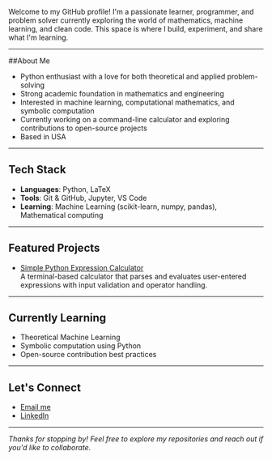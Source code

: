 Welcome to my GitHub profile! I'm a passionate learner, programmer, and problem solver currently exploring the world of mathematics, machine learning, and clean code. This space is where I build, experiment, and share what I'm learning.

---

##About Me

- Python enthusiast with a love for both theoretical and applied problem-solving
- Strong academic foundation in mathematics and engineering
- Interested in machine learning, computational mathematics, and symbolic computation
- Currently working on a command-line calculator and exploring contributions to open-source projects
- Based in USA

---

##  Tech Stack

- **Languages**: Python, LaTeX
- **Tools**: Git & GitHub, Jupyter, VS Code
- **Learning**: Machine Learning (scikit-learn, numpy, pandas), Mathematical computing

---

##  Featured Projects

- [Simple Python Expression Calculator](https://github.com/Ms-Tanya-Singh/Ms_Tanya_Codes)  
  A terminal-based calculator that parses and evaluates user-entered expressions with input validation and operator handling.

---

##  Currently Learning

- Theoretical Machine Learning
- Symbolic computation using Python
- Open-source contribution best practices

---

##  Let's Connect

- [Email me](mailto:roz.tns@gmail.com)
- [LinkedIn](https://www.linkedin.com/in/tanya-singh-9b9b1513/)

---

_Thanks for stopping by! Feel free to explore my repositories and reach out if you'd like to collaborate._


<!---
Ms-Tanya-Singh/Ms-Tanya-Singh is a ✨ special ✨ repository because its `README.md` (this file) appears on your GitHub profile.
You can click the Preview link to take a look at your changes.
--->
